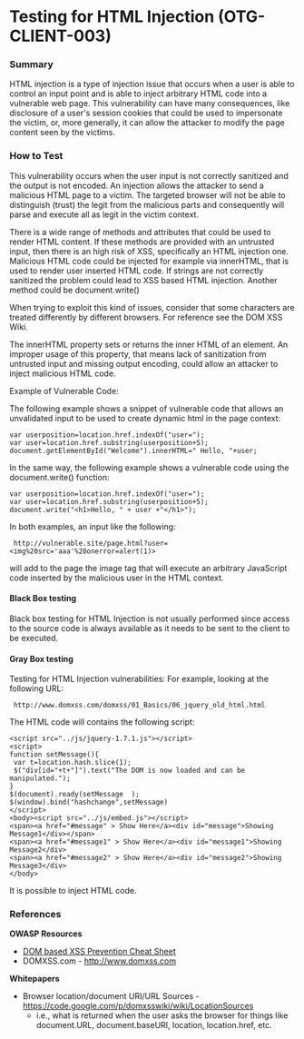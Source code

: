 # Testing for HTML Injection (OTG-CLIENT-003)


### Summary
HTML injection is a type of injection issue that occurs when a user is able to control an input point and is able to inject arbitrary HTML code into a vulnerable web page. This vulnerability can have many consequences, like disclosure of a user's session cookies that could be used to impersonate the victim, or, more generally, it can allow the attacker to modify the page content seen by the victims.


### How to Test
This vulnerability occurs when the user input is not correctly sanitized and the output is not encoded. An injection allows the attacker to send a malicious HTML page to a victim. The targeted browser will not be able to distinguish (trust) the legit from the malicious parts and consequently will parse and execute all as legit in the victim context.


There is a wide range of methods and attributes that could be used to render HTML content. If these methods are provided with an untrusted input, then there is an high risk of XSS, specifically an HTML injection one. Malicious HTML code could be injected for example via innerHTML, that is used to render user inserted HTML code. If strings are not correctly sanitized the problem could lead to XSS based HTML injection. Another method could be document.write()


When trying to exploit this kind of issues, consider that some characters are treated differently by different browsers. For reference see the DOM XSS Wiki.


The innerHTML property sets or returns the inner HTML of an element. An improper usage of this property, that means lack of sanitization from untrusted input and missing output encoding, could allow an attacker to inject malicious HTML code.


Example of Vulnerable Code:

The following example shows a snippet of vulnerable code that allows an unvalidated input to be used to create dynamic html in the page context:

```
var userposition=location.href.indexOf("user=");
var user=location.href.substring(userposition+5);
document.getElementById("Welcome").innerHTML=" Hello, "+user;
```


In the same way, the following example shows a vulnerable code using the document.write() function:

```
var userposition=location.href.indexOf("user=");
var user=location.href.substring(userposition+5);
document.write("<h1>Hello, " + user +"</h1>");
```


In both examples, an input like the following:
```
 http://vulnerable.site/page.html?user=<img%20src='aaa'%20onerror=alert(1)>
```

will add to the page the image tag that will execute an arbitrary JavaScript code inserted by the malicious user in the HTML context.


#### Black Box testing
Black box testing for  HTML Injection is not usually performed since access to the source code is always available as it needs to be sent to the client to be executed.<br>


#### Gray Box testing

Testing for HTML Injection vulnerabilities:
For example, looking at the following URL:
```
 http://www.domxss.com/domxss/01_Basics/06_jquery_old_html.html
```

The HTML code will contains the following script:

```
<script src="../js/jquery-1.7.1.js"></script>
<script>
function setMessage(){
 var t=location.hash.slice(1);
 $("div[id="+t+"]").text("The DOM is now loaded and can be manipulated.");
}
$(document).ready(setMessage  );
$(window).bind("hashchange",setMessage)
</script>
<body><script src="../js/embed.js"></script>
<span><a href="#message" > Show Here</a><div id="message">Showing Message1</div></span>
<span><a href="#message1" > Show Here</a><div id="message1">Showing Message2</div>
<span><a href="#message2" > Show Here</a><div id="message2">Showing Message3</div>
</body>
```


It is possible to inject HTML code.


### References
**OWASP Resources**
* [DOM based XSS Prevention Cheat Sheet](https://www.owasp.org/index.php/DOM_based_XSS_Prevention_Cheat_Sheet)
* DOMXSS.com - http://www.domxss.com

**Whitepapers**<br>
* Browser location/document URI/URL Sources - https://code.google.com/p/domxsswiki/wiki/LocationSources
    - i.e., what is returned when the user asks the browser for things like document.URL, document.baseURI, location, location.href, etc.
